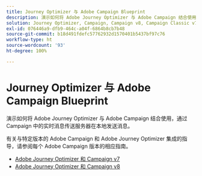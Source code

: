 ```yaml
---
title: Journey Optimizer 与 Adobe Campaign Blueprint
description: 演示如何将 Adobe Journey Optimizer 与 Adobe Campaign 结合使用，通过 Campaign 中的实时消息传送服务器在本地发送消息
solution: Journey Optimizer, Campaign, Campaign v8, Campaign Classic v7, Campaign Standard
exl-id: 076446a9-dfb9-464c-a04f-6864b8cb7b48
source-git-commit: b18d491fdefc57762932d1570401b5437bf97c76
workflow-type: ht
source-wordcount: '93'
ht-degree: 100%

---
```


# Journey Optimizer 与 Adobe Campaign    Blueprint

演示如何将 Adobe Journey Optimizer 与 Adobe Campaign 结合使用，通过 Campaign 中的实时消息传送服务器在本地发送消息。

有关与特定版本的 Adobe Campaign 和 Adobe Journey Optimizer 集成的指导，请参阅每个 Adobe Campaign 版本的相应指南。

* [Adobe Journey Optimizer 和 Campaign v7](ajo-and-campaign-v7.md)
* [Adobe Journey Optimizer 和 Campaign v8](ajo-and-campaign-v8.md)